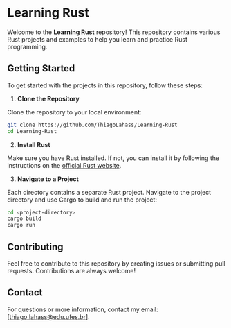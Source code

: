 # Learning Rust

Welcome to the **Learning Rust** repository! This repository contains various Rust projects and examples to help you learn and practice Rust programming.

## Getting Started

To get started with the projects in this repository, follow these steps:

1. **Clone the Repository**

Clone the repository to your local environment:

```bash
git clone https://github.com/ThiagoLahass/Learning-Rust
cd Learning-Rust
```

2. **Install Rust**

Make sure you have Rust installed. If not, you can install it by following the instructions on the [official Rust website](https://www.rust-lang.org/).

3. **Navigate to a Project**

Each directory contains a separate Rust project. Navigate to the project directory and use Cargo to build and run the project:

```bash
cd <project-directory>
cargo build
cargo run
```

## Contributing
Feel free to contribute to this repository by creating issues or submitting pull requests. Contributions are always welcome!

## Contact
For questions or more information, contact my email: [thiago.lahass@edu.ufes.br].